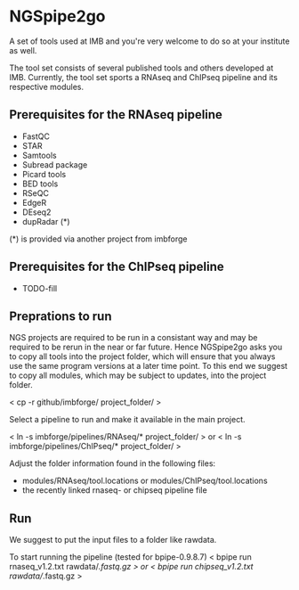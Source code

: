 # NGSpipe2go #
A set of tools used at IMB and you're very welcome to do so at your institute as well.

The tool set consists of several published tools and others developed at IMB.
Currently, the tool set sports a RNAseq and ChIPseq pipeline and its respective modules.

## Prerequisites for the RNAseq pipeline ##
- FastQC
- STAR
- Samtools
- Subread package
- Picard tools
- BED tools
- RSeQC
- EdgeR
- DEseq2
- dupRadar (*)

(*) is provided via another project from imbforge

## Prerequisites for the ChIPseq pipeline ##
- TODO-fill

## Preprations to run ##
NGS projects are required to be run in a consistant way and may be required to be rerun in the near or far future. Hence NGSpipe2go asks you to copy all tools into the project folder, which will ensure that you always use the same program versions at a later time point.
To this end we suggest to copy all modules, which may be subject to updates, into the project folder.

< cp -r github/imbforge/ project_folder/ >

Select a pipeline to run and make it available in the main project.

< ln -s imbforge/pipelines/RNAseq/* project_folder/ >
or 
< ln -s imbforge/pipelines/ChIPseq/* project_folder/ >

Adjust the folder information found in the following files:
- modules/RNAseq/tool.locations or modules/ChIPseq/tool.locations
- the recently linked rnaseq- or chipseq pipeline file

## Run ##

We suggest to put the input files to a folder like rawdata.

To start running the pipeline (tested for bpipe-0.9.8.7)
< bpipe run rnaseq_v1.2.txt rawdata/*.fastq.gz >
or
< bpipe run chipseq_v1.2.txt rawdata/*.fastq.gz >